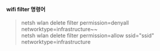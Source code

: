 #### wifi filter 명령어

> 
>netsh wlan delete filter permission=denyall networktype=infrastructure~~  
>netsh wlan delete filter permission=allow ssid="ssid" networktype=infrastructure  

